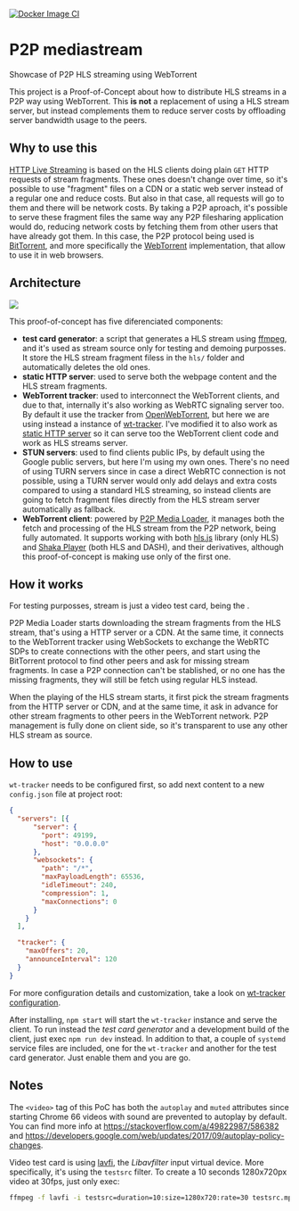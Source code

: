 [![Docker Image CI](https://github.com/helios-h2020/h.extension-MediaStreaming-WebTorrent/actions/workflows/docker-image.yml/badge.svg)](https://github.com/helios-h2020/h.extension-MediaStreaming-WebTorrent/actions/workflows/docker-image.yml)

# P2P mediastream

Showcase of P2P HLS streaming using WebTorrent

This project is a Proof-of-Concept about how to distribute HLS streams in a P2P
way using WebTorrent. This **is not** a replacement of using a HLS stream
server, but instead complements them to reduce server costs by offloading server
bandwidth usage to the peers.

## Why to use this

[HTTP Live Streaming](https://developer.apple.com/streaming/) is based on the
HLS clients doing plain `GET` HTTP requests of stream fragments. These ones
doesn't change over time, so it's possible to use "fragment" files on a CDN or a
static web server instead of a regular one and reduce costs. But also in that
case, all requests will go to them and there will be network costs. By taking a
P2P aproach, it's possible to serve these fragment files the same way any P2P
filesharing application would do, reducing network costs by fetching them from
other users that have already got them. In this case, the P2P protocol being
used is [BitTorrent](https://www.bittorrent.com/), and more specifically the
[WebTorrent](https://webtorrent.io/) implementation, that allow to use it in web
browsers.

## Architecture

![](https://raw.githubusercontent.com/Novage/p2p-media-loader/gh-pages/images/p2p-media-loader-network.png)

This proof-of-concept has five diferenciated components:

- **test card generator**: a script that generates a HLS stream using
  [ffmpeg](https://www.ffmpeg.org/), and it's used as stream source only for
  testing and demoing purposses. It store the HLS stream fragment filess in the
  `hls/` folder and automatically deletes the old ones.
- **static HTTP server**: used to serve both the webpage content and the HLS
  stream fragments.
- **WebTorrent tracker**: used to interconnect the WebTorrent clients, and due
  to that, internally it's also working as WebRTC signaling server too. By
  default it use the tracker from [OpenWebTorrent](https://openwebtorrent.com/),
  but here we are using instead a instance of
  [wt-tracker](https://github.com/Novage/wt-tracker). I've modified it to also
  work as [static HTTP server](https://github.com/Novage/wt-tracker/issues/28)
  so it can serve too the WebTorrent client code and work as HLS streams server.
- **STUN servers**: used to find clients public IPs, by default using the Google
  public servers, but here I'm using my own ones. There's no need of using TURN
  servers since in case a direct WebRTC connection is not possible, using a TURN
  server would only add delays and extra costs compared to using a standard HLS
  streaming, so instead clients are going to fetch fragment files directly from
  the HLS stream server automatically as fallback.
- **WebTorrent client**: powered by
  [P2P Media Loader](https://github.com/Novage/p2p-media-loader), it manages
  both the fetch and processing of the HLS stream from the P2P network, being
  fully automated. It supports working with both
  [hls.js](https://github.com/video-dev/hls.js) library (only HLS) and
  [Shaka Player](https://github.com/google/shaka-player) (both HLS and DASH),
  and their derivatives, although this proof-of-concept is making use only of
  the first one.

## How it works

For testing purposses, stream is just a video test card, being the .

P2P Media Loader starts downloading the stream fragments from the HLS stream,
that's using a HTTP server or a CDN. At the same time, it connects to the
WebTorrent tracker using WebSockets to exchange the WebRTC SDPs to create
connections with the other peers, and start using the BitTorrent protocol to
find other peers and ask for missing stream fragments. In case a P2P connection
can't be stablished, or no one has the missing fragments, they will still be
fetch using regular HLS instead.

When the playing of the HLS stream starts, it first pick the stream fragments
from the HTTP server or CDN, and at the same time, it ask in advance for other
stream fragments to other peers in the WebTorrent network. P2P management is
fully done on client side, so it's transparent to use any other HLS stream as
source.

## How to use

`wt-tracker` needs to be configured first, so add next content to a new
`config.json` file at project root:

```json
{
  "servers": [{
      "server": {
        "port": 49199,
        "host": "0.0.0.0"
      },
      "websockets": {
        "path": "/*",
        "maxPayloadLength": 65536,
        "idleTimeout": 240,
        "compression": 1,
        "maxConnections": 0
      }
    }
  ],

  "tracker": {
    "maxOffers": 20,
    "announceInterval": 120
  }
}
```

For more configuration details and customization, take a look on
[wt-tracker configuration](https://github.com/Novage/wt-tracker#configuration).

After installing, `npm start` will start the `wt-tracker` instance and serve the
client. To run instead the *test card generator* and a development build of the
client, just exec `npm run dev` instead. In addition to that, a couple of
`systemd` service files are included, one for the `wt-tracker` and another for
the test card generator. Just enable them and you are go.

## Notes

The `<video>` tag of this PoC has both the `autoplay` and `muted` attributes
since starting Chrome 66 videos with sound are prevented to autoplay by default.
You can find more info at https://stackoverflow.com/a/49822987/586382 and
https://developers.google.com/web/updates/2017/09/autoplay-policy-changes.

Video test card is using
[lavfi](https://www.bogotobogo.com/FFMpeg/ffmpeg_video_test_patterns_src.php),
the *Libavfilter* input virtual device. More specifically, it's using the
`testsrc` filter. To create a 10 seconds 1280x720px video at 30fps, just only
exec:

```sh
ffmpeg -f lavfi -i testsrc=duration=10:size=1280x720:rate=30 testsrc.mpg
```
